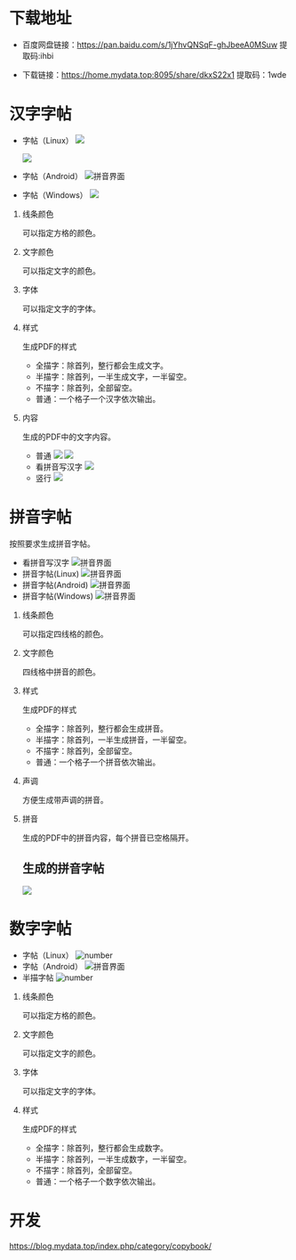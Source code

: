 # 下载地址
- 百度网盘链接：https://pan.baidu.com/s/1jYhvQNSqF-ghJbeeA0MSuw 提取码:ihbi

- 下载链接：https://home.mydata.top:8095/share/dkxS22x1 提取码：1wde

# 汉字字帖

- 字帖（Linux）
  ![](./readme.res/hanzi-linux-1.png)

  ![](readme.res/hanzi-linux-2.png)

- 字帖（Android）
  ![拼音界面](./readme.res/hanzi-android-1.jpg)

- 字帖（Windows）
![](./readme.res/hanzi-windows-1.png)

1. 线条颜色

   可以指定方格的颜色。

2. 文字颜色

   可以指定文字的颜色。

3. 字体

   可以指定文字的字体。

3. 样式

   生成PDF的样式

   - 全描字：除首列，整行都会生成文字。
   - 半描字：除首列，一半生成文字，一半留空。
   - 不描字：除首列，全部留空。
   - 普通：一个格子一个汉字依次输出。

   

4. 内容

   生成的PDF中的文字内容。
   - 普通
   ![](./readme.res/hanzi-pdf1.png)
   ![](./readme.res/hanzi-pdf2.png)
   - 看拼音写汉字
   ![](./readme.res/hanzi-with-pinyin-pdf1.png)
   - 竖行
   ![](./readme.res/vertical.png)
   

# 拼音字帖

按照要求生成拼音字帖。
- 看拼音写汉字
![拼音界面](./readme.res/pinyin-linux-2.png)
- 拼音字帖(Linux)
![拼音界面](./readme.res/pinyin-linux-1.png)
- 拼音字帖(Android)
![拼音界面](./readme.res/pinyin-android-1.jpg)
- 拼音字帖(Windows)
![拼音界面](./readme.res/pinyin-windows-1.png)



1. 线条颜色

   可以指定四线格的颜色。

2. 文字颜色

   四线格中拼音的颜色。

3. 样式

   生成PDF的样式

   - 全描字：除首列，整行都会生成拼音。
   - 半描字：除首列，一半生成拼音，一半留空。
   - 不描字：除首列，全部留空。
   - 普通：一个格子一个拼音依次输出。

4. 声调

   方便生成带声调的拼音。

5. 拼音

   生成的PDF中的拼音内容，每个拼音已空格隔开。

   ## 生成的拼音字帖

   ![](./readme.res/pinyin-pdf.png)

# 数字字帖
- 字帖（Linux）
![number](./readme.res/number-linux-1.png)
- 字帖（Android）
![拼音界面](./readme.res/number-android-1.jpg)
- 半描字帖
![number](./readme.res/number-linux-2.png)

1. 线条颜色

    可以指定方格的颜色。

2. 文字颜色

    可以指定文字的颜色。

3. 字体

    可以指定文字的字体。

4. 样式

    生成PDF的样式

    - 全描字：除首列，整行都会生成数字。
    - 半描字：除首列，一半生成数字，一半留空。
    - 不描字：除首列，全部留空。
    - 普通：一个格子一个数字依次输出。

# 开发

https://blog.mydata.top/index.php/category/copybook/